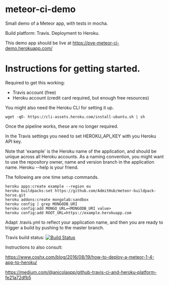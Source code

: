# meteor-ci-demo
Small demo of a Meteor app, with tests in mocha.

Build platform: Travis. Deployment to Heroku.

This demo app should be live at https://pve-meteor-ci-demo.herokuapp.com/

# Instructions for getting started.

Required to get this working:
- Travis account (free)
- Heroku account (credit card required, but enough free resources)

You might also need the Heroku CLI for setting it up.
```
wget -qO- https://cli-assets.heroku.com/install-ubuntu.sh | sh
```
Once the pipeline works, these are no longer required.

In the Travis settings you need to set HEROKU_API_KEY with you Heroku API key.

Note that 'example' is the Heroku name of the
application, and should be unique across all Heroku accounts. 
As a naming convention, you might want to use the repository owner, name and version branch in the application name.
Heroku --help is your friend.

The following are one time setup commands. 
```
heroku apps:create example --region eu 
heroku buildpacks:set https://github.com/AdmitHub/meteor-buildpack-horse.git
heroku addons:create mongolab:sandbox
heroku config | grep MONGODB_URI
heroku config:add MONGO_URL=<MONGODB_URI value>
heroku config:add ROOT_URL=https://example.herokuapp.com
```
Adapt .travis.yml to reflect your application name, and then you are ready to trigger a build by pushing to the master branch.

Travis build status: [![Build Status](https://travis-ci.org/pve/meteor-ci-demo.svg?branch=master)](https://travis-ci.org/pve/meteor-ci-demo)

Instructions to also consult:

https://www.coshx.com/blog/2016/08/19/how-to-deploy-a-meteor-1-4-app-to-heroku/

https://medium.com/@anicolaspp/github-travis-ci-and-heroku-platform-fe21a72dfb5
